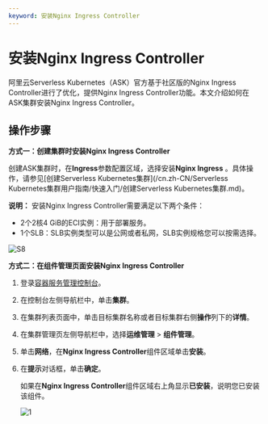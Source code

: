 ```yaml
---
keyword: 安装Nginx Ingress Controller
---
```


# 安装Nginx Ingress Controller

阿里云Serverless Kubernetes（ASK）官方基于社区版的Nginx Ingress Controller进行了优化，提供Nginx Ingress Controller功能。本文介绍如何在ASK集群安装Nginx Ingress Controller。

## 操作步骤

**方式一：创建集群时安装Nginx Ingress Controller**

创建ASK集群时，在**Ingress**参数配置区域，选择安装**Nginx Ingress** 。具体操作，请参见[创建Serverless Kubernetes集群](/cn.zh-CN/Serverless Kubernetes集群用户指南/快速入门/创建Serverless Kubernetes集群.md)。

**说明：** 安装Nginx Ingress Controller需要满足以下两个条件：

-   2个2核4 GiB的ECI实例：用于部署服务。
-   1个SLB：SLB实例类型可以是公网或者私网，SLB实例规格您可以按需选择。

![S8](https://static-aliyun-doc.oss-accelerate.aliyuncs.com/assets/img/zh-CN/4205525161/p245306.png)

**方式二：在组件管理页面安装Nginx Ingress Controller**

1.  登录[容器服务管理控制台](https://cs.console.aliyun.com)。

2.  在控制台左侧导航栏中，单击**集群**。

3.  在集群列表页面中，单击目标集群名称或者目标集群右侧**操作**列下的**详情**。

4.  在集群管理页左侧导航栏中，选择**运维管理** \> **组件管理**。

5.  单击**网络**，在**Nginx Ingress Controller**组件区域单击**安装**。

6.  在**提示**对话框，单击**确定**。

    如果在**Nginx Ingress Controller**组件区域右上角显示**已安装**，说明您已安装该组件。

    ![1](https://static-aliyun-doc.oss-accelerate.aliyuncs.com/assets/img/zh-CN/5470436261/p295089.png)


